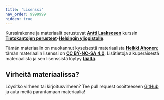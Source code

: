 ```yaml
---
title: 'Lisenssi'
nav_order: 9999999
hidden: true
---
```


Kurssirakenne ja materiaalit perustuvat [**Antti Laaksosen**](https://github.com/pllk) kurssin [**Tietokantojen perusteet**](https://tikape.mooc.fi/kevat-2021/)-[**Helsingin yliopistolle**](https://www.helsinki.fi/). 

Tämän materiaalin on muokannut kyseisestä materiaalista [**Heikki Ahonen**](https://github.com/heikkihei); tämän materiaalin lisenssi on [**CC BY-NC-SA 4.0**](https://creativecommons.org/licenses/by-nc-sa/4.0/deed). Lisätietoja alkuperäisestä materiaalista ja sen lisenssistä löytyy [**täältä**](https://tikape.mooc.fi/kevat-2021/pages/materiaali.html).

## Virheitä materiaalissa?

Löysitkö virheen tai kirjoitusvirheen? Tee pull request osoitteeseen [GitHub](https://github.com/centria/tietokannat/tree/master/src/content) ja auta meitä parantamaan materiaalia!